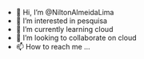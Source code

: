 - 👋 Hi, I’m @NiltonAlmeidaLima
- 👀 I’m interested in pesquisa
- 🌱 I’m currently learning cloud
- 💞️ I’m looking to collaborate on cloud
- 📫 How to reach me ...

<!---
NiltonAlmeidaLima/NiltonAlmeidaLima is a ✨ special ✨ repository because its `README.md` (this file) appears on your GitHub profile.
You can click the Preview link to take a look at your changes.
--->
